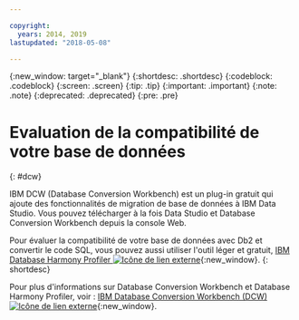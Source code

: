 ```yaml
---

copyright:
  years: 2014, 2019
lastupdated: "2018-05-08"

---
```


<!-- Attribute definitions --> 
{:new_window: target="_blank"}
{:shortdesc: .shortdesc}
{:codeblock: .codeblock}
{:screen: .screen}
{:tip: .tip}
{:important: .important}
{:note: .note}
{:deprecated: .deprecated}
{:pre: .pre}

# Evaluation de la compatibilité de votre base de données
{: #dcw}

IBM DCW (Database Conversion Workbench) est un plug-in gratuit qui ajoute des fonctionnalités de migration de base de données à IBM Data Studio. Vous pouvez télécharger à la fois Data Studio et Database Conversion Workbench depuis la console Web.

Pour évaluer la compatibilité de votre base de données avec Db2 et convertir le code SQL, vous pouvez aussi utiliser l'outil léger et gratuit, [IBM Database Harmony Profiler ![Icône de lien externe](../../icons/launch-glyph.svg "Icône de lien externe")](https://www.ibm.com/developerworks/community/blogs/05901c97-75b2-47a1-9c32-25f748855913/entry/Introducing_DCW_Lite?lang=en){:new_window}.
{: shortdesc}

Pour plus d'informations sur Database Conversion Workbench et Database Harmony Profiler, voir : [IBM Database Conversion Workbench (DCW) ![Icône de lien externe](../../icons/launch-glyph.svg "Icône de lien externe")](https://www.ibm.com/support/knowledgecenter/en/SS6NHC/com.ibm.swg.im.dashdb.apdv.porting.doc/doc/c_compat_dcw.html){:new_window}.
